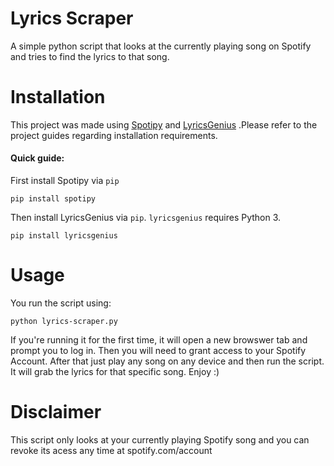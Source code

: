 # Lyrics Scraper 
A simple python script that looks at the currently playing song on Spotify and tries to find the lyrics to that song.

# Installation
This project was made using [Spotipy](https://github.com/plamere/spotipy) and [LyricsGenius](https://github.com/johnwmillr/LyricsGenius)
.Please refer to the project guides regarding installation requirements.

#### Quick guide:
First install Spotipy via `pip`
```
pip install spotipy
```

Then install LyricsGenius via `pip`. `lyricsgenius` requires Python 3.
```
pip install lyricsgenius
```


# Usage
You run the script using:
```
python lyrics-scraper.py
```
If you're running it for the first time, it will open a new browswer tab and prompt you to log in.
Then you will need to grant access to your Spotify Account. 
After that just play any song on any device and then run the script. It will grab the lyrics for that specific song. 
Enjoy :)

# Disclaimer
This script only looks at your currently playing Spotify song and you can revoke its acess any time at spotify.com/account



